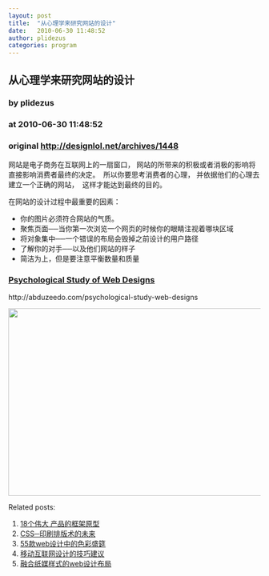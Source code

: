```yaml
---
layout: post
title:  "从心理学来研究网站的设计"
date:   2010-06-30 11:48:52
author: plidezus
categories: program
---
```


## 从心理学来研究网站的设计
### by plidezus
### at 2010-06-30 11:48:52
### original <http://designlol.net/archives/1448>

<p>网站是电子商务在互联网上的一扇窗口， 网站的所带来的积极或者消极的影响将直接影响消费者最终的决定。  所以你要思考消费者的心理， 并依据他们的心理去建立一个正确的网站，  这样才能达到最终的目的。</p>
<p>在网站的设计过程中最重要的因素：</p>
<ul>
<li>你的图片必须符合网站的气质。</li>
<li>聚焦页面──当你第一次浏览一个网页的时候你的眼睛注视着哪块区域</li>
<li>将对象集中──一个错误的布局会毁掉之前设计的用户路径</li>
<li>了解你的对手──以及他们网站的样子</li>
<li>简洁为上，但是要注意平衡数量和质量</li>
</ul>
<h3><a href="http://abduzeedo.com/psychological-study-web-designs">Psychological Study of Web Designs</a></h3>
<p>http://abduzeedo.com/psychological-study-web-designs</p>
<p><a href="http://abduzeedo.com/psychological-study-web-designs"><img src="http://designlol.net/wp-content/uploads/2010/06/shutterstock_99756221.jpg" alt="" width="600" height="375"></a></p>


<p>Related posts:<ol><li><a href="http://designlol.net/archives/1218" rel="bookmark" title="Permanent Link: 18个伟大 产品的框架原型">18个伟大 产品的框架原型</a></li>
<li><a href="http://designlol.net/archives/1099" rel="bookmark" title="Permanent Link: CSS─印刷排版术的未来">CSS─印刷排版术的未来</a></li>
<li><a href="http://designlol.net/archives/1086" rel="bookmark" title="Permanent Link: 55款web设计中的色彩盛筵">55款web设计中的色彩盛筵</a></li>
<li><a href="http://designlol.net/archives/1035" rel="bookmark" title="Permanent Link: 移动互联网设计的技巧建议">移动互联网设计的技巧建议</a></li>
<li><a href="http://designlol.net/archives/850" rel="bookmark" title="Permanent Link: 融合纸媒样式的web设计布局">融合纸媒样式的web设计布局</a></li>
</ol></p>